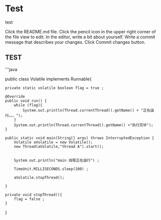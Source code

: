 # Test
test


Click the README.md file.
Click the  pencil icon in the upper right corner of the file view to edit.
In the editor, write a bit about yourself.
Write a commit message that describes your changes.
Click Commit changes button.


## TEST


'''java

public class Volatile implements Runnable{

    private static volatile boolean flag = true ;

    @Override
    public void run() {
        while (flag){
            System.out.println(Thread.currentThread().getName() + "正在运行。。。");
        }
        System.out.println(Thread.currentThread().getName() +"执行完毕");
    }

    public static void main(String[] args) throws InterruptedException {
        Volatile aVolatile = new Volatile();
        new Thread(aVolatile,"thread A").start();


        System.out.println("main 线程正在运行") ;

        TimeUnit.MILLISECONDS.sleep(100) ;

        aVolatile.stopThread();

    }

    private void stopThread(){
        flag = false ;
    }
}
```
